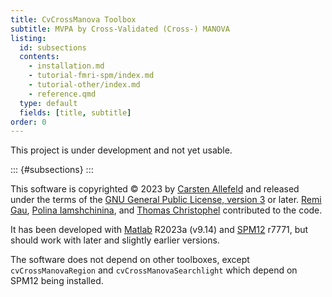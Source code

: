 ```yaml
---
title: CvCrossManova Toolbox
subtitle: MVPA by Cross-Validated (Cross-) MANOVA
listing:
  id: subsections
  contents:
    - installation.md
    - tutorial-fmri-spm/index.md
    - tutorial-other/index.md
    - reference.qmd
  type: default
  fields: [title, subtitle]
order: 0
---
```


This project is under development and not yet usable.

::: {#subsections}
:::

This software is copyrighted © 2023 by [Carsten Allefeld](https://allefeld.github.io/) and released under the terms of the [GNU General Public License, version 3](https://www.gnu.org/licenses/gpl-3.0.en.html) or later. [Remi Gau](https://remi-gau.github.io/), [Polina Iamshchinina](https://www.timbuschman.com/LabMembers/Polina-Iamshchinina), and [Thomas Christophel](https://discolab.eu/team/thomas-christophel/) contributed to the code.

It has been developed with [Matlab](https://uk.mathworks.com/products/matlab.html) R2023a (v9.14) and [SPM12](https://www.fil.ion.ucl.ac.uk/spm/software/spm12/) r7771, but should work with later and slightly earlier versions.

The software does not depend on other toolboxes, except `cvCrossManovaRegion` and `cvCrossManovaSearchlight` which depend on SPM12 being installed.